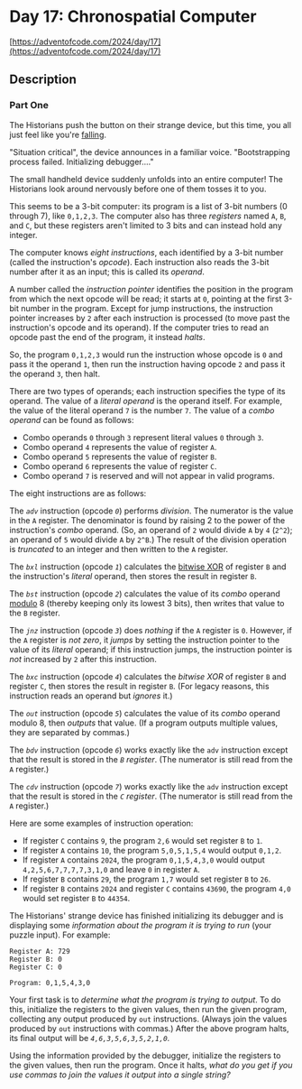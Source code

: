 # Day 17: Chronospatial Computer

[https://adventofcode.com/2024/day/17](https://adventofcode.com/2024/day/17)

## Description

### Part One

The Historians push the button on their strange device, but this time, you all just feel like you're [falling](https://adventofcode.com/2018/day/6).

"Situation critical", the device announces in a familiar voice. "Bootstrapping process failed. Initializing debugger...."

The small handheld device suddenly unfolds into an entire computer! The Historians look around nervously before one of them tosses it to you.

This seems to be a 3-bit computer: its program is a list of 3-bit numbers (0 through 7), like `0,1,2,3`. The computer also has three _registers_ named `A`, `B`, and `C`, but these registers aren't limited to 3 bits and can instead hold any integer.

The computer knows _eight instructions_, each identified by a 3-bit number (called the instruction's _opcode_). Each instruction also reads the 3-bit number after it as an input; this is called its _operand_.

A number called the _instruction pointer_ identifies the position in the program from which the next opcode will be read; it starts at `0`, pointing at the first 3-bit number in the program. Except for jump instructions, the instruction pointer increases by `2` after each instruction is processed (to move past the instruction's opcode and its operand). If the computer tries to read an opcode past the end of the program, it instead _halts_.

So, the program `0,1,2,3` would run the instruction whose opcode is `0` and pass it the operand `1`, then run the instruction having opcode `2` and pass it the operand `3`, then halt.

There are two types of operands; each instruction specifies the type of its operand. The value of a _literal operand_ is the operand itself. For example, the value of the literal operand `7` is the number `7`. The value of a _combo operand_ can be found as follows:

- Combo operands `0` through `3` represent literal values `0` through `3`.
- Combo operand `4` represents the value of register `A`.
- Combo operand `5` represents the value of register `B`.
- Combo operand `6` represents the value of register `C`.
- Combo operand `7` is reserved and will not appear in valid programs.

The eight instructions are as follows:

The _`adv`_ instruction (opcode _`0`_) performs _division_. The numerator is the value in the `A` register. The denominator is found by raising 2 to the power of the instruction's _combo_ operand. (So, an operand of `2` would divide `A` by `4` (`2^2`); an operand of `5` would divide `A` by `2^B`.) The result of the division operation is _truncated_ to an integer and then written to the `A` register.

The _`bxl`_ instruction (opcode _`1`_) calculates the [bitwise XOR](https://en.wikipedia.org/wiki/Bitwise_operation#XOR) of register `B` and the instruction's _literal_ operand, then stores the result in register `B`.

The _`bst`_ instruction (opcode _`2`_) calculates the value of its _combo_ operand [modulo](https://en.wikipedia.org/wiki/Modulo) 8 (thereby keeping only its lowest 3 bits), then writes that value to the `B` register.

The _`jnz`_ instruction (opcode _`3`_) does _nothing_ if the `A` register is `0`. However, if the `A` register is _not zero_, it <span title="The instruction does this using a little trampoline."><em>jumps</em></span> by setting the instruction pointer to the value of its _literal_ operand; if this instruction jumps, the instruction pointer is _not_ increased by `2` after this instruction.

The _`bxc`_ instruction (opcode _`4`_) calculates the _bitwise XOR_ of register `B` and register `C`, then stores the result in register `B`. (For legacy reasons, this instruction reads an operand but _ignores_ it.)

The _`out`_ instruction (opcode _`5`_) calculates the value of its _combo_ operand modulo 8, then _outputs_ that value. (If a program outputs multiple values, they are separated by commas.)

The _`bdv`_ instruction (opcode _`6`_) works exactly like the `adv` instruction except that the result is stored in the _`B` register_. (The numerator is still read from the `A` register.)

The _`cdv`_ instruction (opcode _`7`_) works exactly like the `adv` instruction except that the result is stored in the _`C` register_. (The numerator is still read from the `A` register.)

Here are some examples of instruction operation:

- If register `C` contains `9`, the program `2,6` would set register `B` to `1`.
- If register `A` contains `10`, the program `5,0,5,1,5,4` would output `0,1,2`.
- If register `A` contains `2024`, the program `0,1,5,4,3,0` would output `4,2,5,6,7,7,7,7,3,1,0` and leave `0` in register `A`.
- If register `B` contains `29`, the program `1,7` would set register `B` to `26`.
- If register `B` contains `2024` and register `C` contains `43690`, the program `4,0` would set register `B` to `44354`.

The Historians' strange device has finished initializing its debugger and is displaying some _information about the program it is trying to run_ (your puzzle input). For example:

    Register A: 729
    Register B: 0
    Register C: 0

    Program: 0,1,5,4,3,0

Your first task is to _determine what the program is trying to output_. To do this, initialize the registers to the given values, then run the given program, collecting any output produced by `out` instructions. (Always join the values produced by `out` instructions with commas.) After the above program halts, its final output will be _`4,6,3,5,6,3,5,2,1,0`_.

Using the information provided by the debugger, initialize the registers to the given values, then run the program. Once it halts, _what do you get if you use commas to join the values it output into a single string?_
